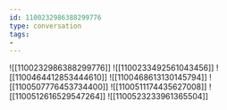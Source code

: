 ```yaml
---
id: 1100232986388299776
type: conversation
tags:
- 
---
```

![[1100232986388299776]]
![[1100233492561043456]]
![[1100464412853444610]]
![[1100468613130145794]]
![[1100507776453734400]]
![[1100511174435627008]]
![[1100512616529547264]]
![[1100523233961365504]]

